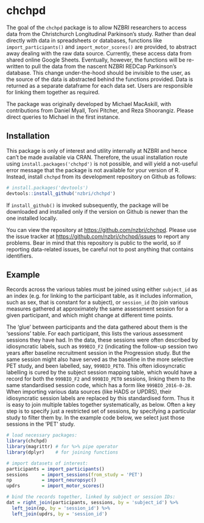 
<!-- README.md is generated from README.Rmd. Please edit that file -->

# chchpd

The goal of the `chchpd` package is to allow NZBRI researchers to access
data from the Christchurch Longitudinal Parkinson’s study. Rather than
deal directly with data in spreadsheets or databases, functions like
`import_participants()` and `import_motor_scores()` are provided, to
abstract away dealing with the raw data source. Currently, these access
data from shared online Google Sheets. Eventually, however, the
functions will be re-written to pull the data from the nascent NZBRI
REDCap Parkinson’s database. This change under-the-hood should be
invisible to the user, as the source of the data is abstracted behind
the functions provided. Data is returned as a separate dataframe for
each data set. Users are responsible for linking them together as
required.

The package was originally developed by Michael MacAskill, with
contributions from Daniel Myall, Toni Pitcher, and Reza Shoorangiz.
Please direct queries to Michael in the first instance.

## Installation

This package is only of interest and utility internally at NZBRI and
hence can’t be made available via CRAN. Therefore, the usual
installation route using `install.packages('chchpd')` is not possible,
and will yield a not-useful error message that the package is not
available for your version of R. Instead, install `chchpd` from its
development repository on Github as follows:

``` r
# install.packages('devtools')
devtools::install_github('nzbri/chchpd')
```

If `install_github()` is invoked subsequently, the package will be
downloaded and installed only if the version on Github is newer than the
one installed locally.

You can view the repository at <https://github.com/nzbri/chchpd>. Please
use the issue tracker at <https://github.com/nzbri/chchpd/issues> to
report any problems. Bear in mind that this repository is public to the
world, so if reporting data-related issues, be careful not to post
anything that contains identifiers.

## Example

Records across the various tables must be joined using either
`subject_id` as an index (e.g. for linking to the participant table, as
it includes information, such as sex, that is constant for a subject),
or `session_id` (to join various measures gathered at approximately the
same assessment session for a given participant, and which might change
at different time points.

The ‘glue’ between participants and the data gathered about them is the
‘sessions’ table. For each participant, this lists the various
assessment sessions they have had. In the data, these sessions were
often described by idiosyncratic labels, such as `999BIO_F2` (indicating
the follow-up session two years after baseline recruitment session in
the Progression study. But the same session might also have served as
the baseline in the more selective PET study, and been labelled, say,
`999BIO_PET0`. This often idiosyncratic labelling is cured by the
subject session mapping table, which would have a record for both the
`999BIO_F2` and `999BIO_PET0` sessions, linking them to the same
standardised session code, which has a form like `999BIO_2016-0-28`.
When importing various data sources (like HADS or UPDRS), their
idiosyncratic session labels are replaced by this standardised form. Thus
it is easy to join multiple tables together systematically, as below.
Often a key step is to specify just a restricted set of sessions, by
specifying a particular study to filter them by. In the example code
below, we select just those sessions in the ‘PET’ study.

``` r
# load necessary packages:
library(chchpd)
library(magrittr) # for %>% pipe operator
library(dplyr)    # for joining functions

# import datasets of interest:
participants = import_participants()
sessions     = import_sessions(from_study = 'PET')
np           = import_neuropsyc()
updrs        = import_motor_scores()

# bind the records together, linked by subject or session IDs:
dat = right_join(participants, sessions, by = 'subject_id') %>% 
  left_join(np, by = 'session_id') %>% 
  left_join(updrs, by = 'session_id')
```
